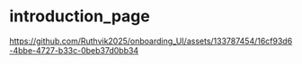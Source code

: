 # introduction_page


https://github.com/Ruthvik2025/onboarding_UI/assets/133787454/16cf93d6-4bbe-4727-b33c-0beb37d0bb34
